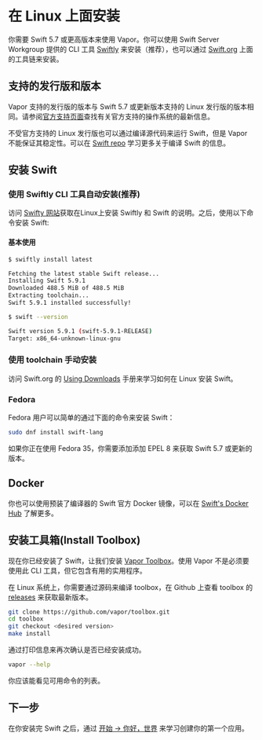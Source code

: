 
# 在 Linux 上面安装

你需要 Swift 5.7 或更高版本来使用 Vapor。你可以使用 Swift Server Workgroup 提供的 CLI 工具 [Swiftly](https://swift-server.github.io/swiftly/) 来安装（推荐），也可以通过 [Swift.org](https://swift.org/download/) 上面的工具链来安装。

## 支持的发行版和版本

Vapor 支持的发行版的版本与 Swift 5.7 或更新版本支持的 Linux 发行版的版本相同。请参阅[官方支持页面](https://www.swift.org/platform-support/)查找有关官方支持的操作系统的最新信息。

不受官方支持的 Linux 发行版也可以通过编译源代码来运行 Swift，但是 Vapor 不能保证其稳定性。可以在 [Swift repo](https://github.com/apple/swift#getting-started) 学习更多关于编译 Swift 的信息。

## 安装 Swift

### 使用 Swiftly CLI 工具自动安装(推荐)

访问 [Swifty 网站](https://swift-server.github.io/swiftly/)获取在Linux上安装 Swiftly 和 Swift 的说明。之后，使用以下命令安装 Swift:

#### 基本使用

```sh
$ swiftly install latest

Fetching the latest stable Swift release...
Installing Swift 5.9.1
Downloaded 488.5 MiB of 488.5 MiB
Extracting toolchain...
Swift 5.9.1 installed successfully!

$ swift --version

Swift version 5.9.1 (swift-5.9.1-RELEASE)
Target: x86_64-unknown-linux-gnu
```

### 使用 toolchain 手动安装

访问 Swift.org 的 [Using Downloads](https://swift.org/download/#using-downloads) 手册来学习如何在 Linux 安装 Swift。

### Fedora

Fedora 用户可以简单的通过下面的命令来安装 Swift：

```sh
sudo dnf install swift-lang
```

如果你正在使用 Fedora 35，你需要添加添加 EPEL 8 来获取 Swift 5.7 或更新的版本。


## Docker

你也可以使用预装了编译器的 Swift 官方 Docker 镜像，可以在 [Swift's Docker Hub](https://hub.docker.com/_/swift) 了解更多。

## 安装工具箱(Install Toolbox)

现在你已经安装了 Swift，让我们安装 [Vapor Toolbox](https://github.com/vapor/toolbox)。使用 Vapor 不是必须要使用此 CLI 工具，但它包含有用的实用程序。

在 Linux 系统上，你需要通过源码来编译 toolbox，在 Github 上查看 toolbox 的 <a href="https://github.com/vapor/toolbox/releases" target="_blank">releases</a> 来获取最新版本。

```sh
git clone https://github.com/vapor/toolbox.git
cd toolbox
git checkout <desired version>
make install
```

通过打印信息来再次确认是否已经安装成功。

```sh
vapor --help
```

你应该能看见可用命令的列表。

## 下一步

在你安装完 Swift 之后，通过 [开始 → 你好，世界](../getting-started/hello-world.md) 来学习创建你的第一个应用。
